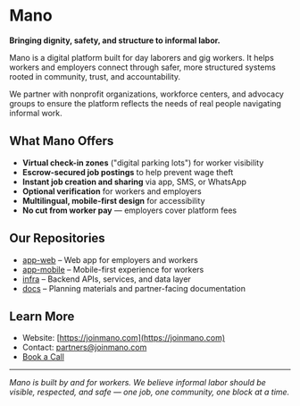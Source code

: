 # Mano

**Bringing dignity, safety, and structure to informal labor.**

Mano is a digital platform built for day laborers and gig workers. It helps workers and employers connect through safer, more structured systems rooted in community, trust, and accountability.

We partner with nonprofit organizations, workforce centers, and advocacy groups to ensure the platform reflects the needs of real people navigating informal work.

## What Mano Offers

- **Virtual check-in zones** ("digital parking lots") for worker visibility
- **Escrow-secured job postings** to help prevent wage theft
- **Instant job creation and sharing** via app, SMS, or WhatsApp
- **Optional verification** for workers and employers
- **Multilingual, mobile-first design** for accessibility
- **No cut from worker pay** — employers cover platform fees

## Our Repositories

- [app-web](https://github.com/manoworker-app/app-web) – Web app for employers and workers
- [app-mobile](https://github.com/manoworker-app/app-mobile) – Mobile-first experience for workers
- [infra](https://github.com/manoworker-app/infra) – Backend APIs, services, and data layer
- [docs](https://github.com/manoworker-app/docs) – Planning materials and partner-facing documentation

## Learn More

- Website: [https://joinmano.com](https://joinmano.com)
- Contact: [partners@joinmano.com](mailto:partners@joinmano.com)
- [Book a Call](https://calendly.com/hello-joinmano/30min)

---

*Mano is built by and for workers. We believe informal labor should be visible, respected, and safe — one job, one community, one block at a time.*
